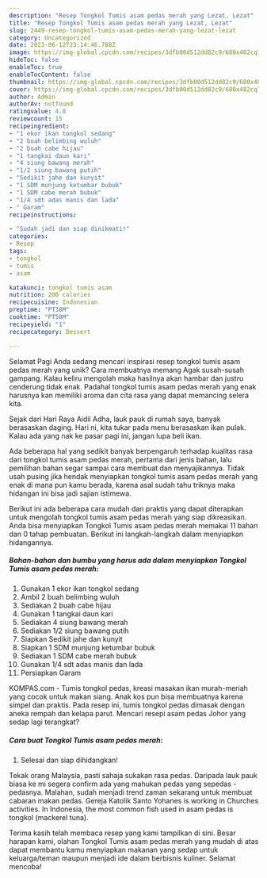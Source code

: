```yaml
---
description: "Resep Tongkol Tumis asam pedas merah yang Lezat, Lezat"
title: "Resep Tongkol Tumis asam pedas merah yang Lezat, Lezat"
slug: 2449-resep-tongkol-tumis-asam-pedas-merah-yang-lezat-lezat
category: Uncategorized
date: 2023-06-12T23:14:46.788Z
image: https://img-global.cpcdn.com/recipes/3dfb00d512dd82c9/680x482cq70/tongkol-tumis-asam-pedas-merah-foto-resep-utama.jpg
hideToc: false
enableToc: true
enableTocContent: false
thumbnail: https://img-global.cpcdn.com/recipes/3dfb00d512dd82c9/680x482cq70/tongkol-tumis-asam-pedas-merah-foto-resep-utama.jpg
cover: https://img-global.cpcdn.com/recipes/3dfb00d512dd82c9/680x482cq70/tongkol-tumis-asam-pedas-merah-foto-resep-utama.jpg
author: Admin
authorAv: notfound
ratingvalue: 4.8
reviewcount: 15
recipeingredient:
- "1 ekor ikan tongkol sedang"
- "2 buah belimbing wuluh"
- "2 buah cabe hijau"
- "1 tangkai daun kari"
- "4 siung bawang merah"
- "1/2 siung bawang putih"
- "Sedikit jahe dan kunyit"
- "1 SDM munjung ketumbar bubuk"
- "1 SDM cabe merah bubuk"
- "1/4 sdt adas manis dan lada"
- " Garam"
recipeinstructions:

- "Sudah jadi dan siap dinikmati!"
categories:
- Resep
tags:
- tongkol
- tumis
- asam

katakunci: tongkol tumis asam 
nutrition: 200 calories
recipecuisine: Indonesian
preptime: "PT38M"
cooktime: "PT50M"
recipeyield: "1"
recipecategory: Dessert

---
```



Selamat Pagi Anda sedang mencari inspirasi resep tongkol tumis asam pedas merah yang unik? Cara membuatnya memang Agak susah-susah gampang. Kalau keliru mengolah maka hasilnya akan hambar dan justru cenderung tidak enak. Padahal tongkol tumis asam pedas merah yang enak harusnya kan memiliki aroma dan cita rasa yang dapat memancing selera kita.


Sejak dari Hari Raya Aidil Adha, lauk pauk di rumah saya, banyak berasaskan daging. Hari ni, kita tukar pada menu berasaskan ikan pulak. Kalau ada yang nak ke pasar pagi ini, jangan lupa beli ikan.

Ada beberapa hal yang sedikit banyak berpengaruh terhadap kualitas rasa dari tongkol tumis asam pedas merah, pertama dari jenis bahan, lalu pemilihan bahan segar sampai cara membuat dan menyajikannya. Tidak usah pusing jika hendak menyiapkan tongkol tumis asam pedas merah yang enak di mana pun kamu berada, karena asal sudah tahu triknya maka hidangan ini bisa jadi sajian istimewa.


Berikut ini ada beberapa cara mudah dan praktis yang dapat diterapkan untuk mengolah tongkol tumis asam pedas merah yang siap dikreasikan. Anda bisa menyiapkan Tongkol Tumis asam pedas merah memakai 11 bahan dan 0 tahap pembuatan. Berikut ini langkah-langkah dalam menyiapkan hidangannya.

<!--inarticleads1-->

##### Bahan-bahan dan bumbu yang harus ada dalam menyiapkan Tongkol Tumis asam pedas merah:

1. Gunakan 1 ekor ikan tongkol sedang
1. Ambil 2 buah belimbing wuluh
1. Sediakan 2 buah cabe hijau
1. Gunakan 1 tangkai daun kari
1. Sediakan 4 siung bawang merah
1. Sediakan 1/2 siung bawang putih
1. Siapkan Sedikit jahe dan kunyit
1. Siapkan 1 SDM munjung ketumbar bubuk
1. Sediakan 1 SDM cabe merah bubuk
1. Gunakan 1/4 sdt adas manis dan lada
1. Persiapkan  Garam


KOMPAS.com - Tumis tongkol pedas, kreasi masakan ikan murah-meriah yang cocok untuk makan siang. Anak kos pun bisa membuatnya karena simpel dan praktis. Pada resep ini, tumis tongkol pedas dimasak dengan aneka rempah dan kelapa parut. Mencari resepi asam pedas Johor yang sedap lagi terangkat? 

<!--inarticleads2-->

##### Cara buat Tongkol Tumis asam pedas merah:


1. Selesai dan siap dihidangkan!

Tekak orang Malaysia, pasti sahaja sukakan rasa pedas. Daripada lauk pauk biasa ke mi segera confirm ada yang mahukan pedas yang sepedas - pedasnya. Malahan, sudah menjadi trend zaman sekarang untuk membuat cabaran makan pedas. Gereja Katolik Santo Yohanes is working in Churches activities. In Indonesia, the most common fish used in asam pedas is tongkol (mackerel tuna). 

Terima kasih telah membaca resep yang kami tampilkan di sini. Besar harapan kami, olahan Tongkol Tumis asam pedas merah yang mudah di atas dapat membantu kamu menyiapkan makanan yang sedap untuk keluarga/teman maupun menjadi ide dalam berbisnis kuliner. Selamat mencoba!
